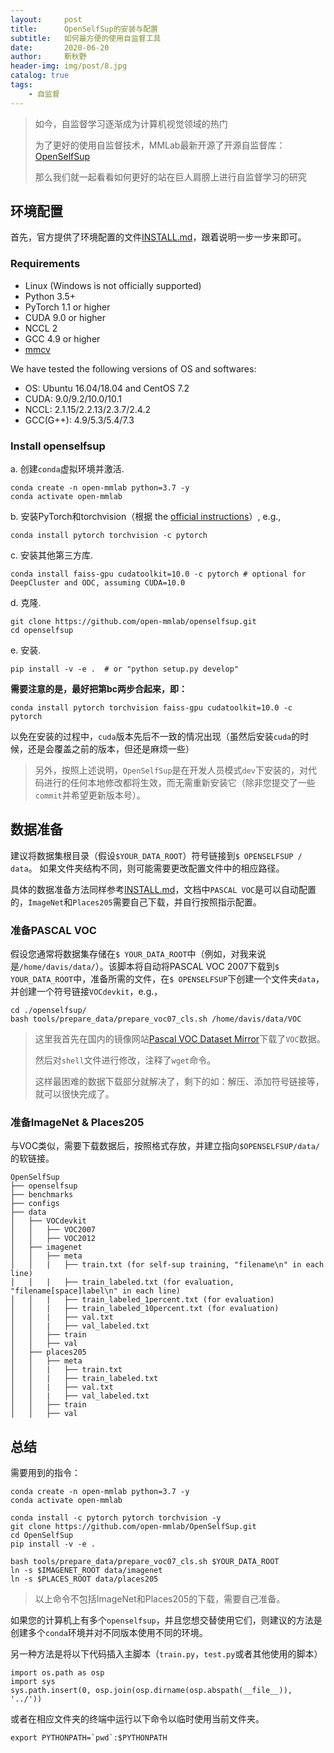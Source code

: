 ```yaml
---
layout:     post
title:      OpenSelfSup的安装与配置
subtitle:   如何最方便的使用自监督工具
date:       2020-06-20
author:     靳秋野
header-img: img/post/8.jpg
catalog: true
tags:
    - 自监督
---
```


> 如今，自监督学习逐渐成为计算机视觉领域的热门
>
> 为了更好的使用自监督技术，MMLab最新开源了开源自监督库：[OpenSelfSup](https://github.com/open-mmlab/OpenSelfSup)
>
> 那么我们就一起看看如何更好的站在巨人肩膀上进行自监督学习的研究


## 环境配置

首先，官方提供了环境配置的文件[INSTALL.md](https://github.com/open-mmlab/OpenSelfSup/blob/master/docs/INSTALL.md)，跟着说明一步一步来即可。

### Requirements

- Linux (Windows is not officially supported)
- Python 3.5+
- PyTorch 1.1 or higher
- CUDA 9.0 or higher
- NCCL 2
- GCC 4.9 or higher
- [mmcv](https://github.com/open-mmlab/mmcv)

We have tested the following versions of OS and softwares:

- OS: Ubuntu 16.04/18.04 and CentOS 7.2
- CUDA: 9.0/9.2/10.0/10.1
- NCCL: 2.1.15/2.2.13/2.3.7/2.4.2
- GCC(G++): 4.9/5.3/5.4/7.3

### Install openselfsup

a. 创建`conda`虚拟环境并激活.

```shell
conda create -n open-mmlab python=3.7 -y
conda activate open-mmlab
```

b. 安装PyTorch和torchvision（根据 the [official instructions](https://pytorch.org/)）, e.g.,

```shell
conda install pytorch torchvision -c pytorch
```

c. 安装其他第三方库.

```shell
conda install faiss-gpu cudatoolkit=10.0 -c pytorch # optional for DeepCluster and ODC, assuming CUDA=10.0
```

d. 克隆.

```shell
git clone https://github.com/open-mmlab/openselfsup.git
cd openselfsup
```

e. 安装.

```shell
pip install -v -e .  # or "python setup.py develop"
```

**需要注意的是，最好把第bc两步合起来，即：**

```shell
conda install pytorch torchvision faiss-gpu cudatoolkit=10.0 -c pytorch
```

以免在安装的过程中，`cuda`版本先后不一致的情况出现（虽然后安装`cuda`的时候，还是会覆盖之前的版本，但还是麻烦一些）

> 另外，按照上述说明，`OpenSelfSup`是在开发人员模式`dev`下安装的，对代码进行的任何本地修改都将生效，而无需重新安装它（除非您提交了一些`commit`并希望更新版本号）。

## 数据准备

建议将数据集根目录（假设`$YOUR_DATA_ROOT`）符号链接到`$ OPENSELFSUP / data`。 如果文件夹结构不同，则可能需要更改配置文件中的相应路径。

具体的数据准备方法同样参考[INSTALL.md](https://github.com/open-mmlab/OpenSelfSup/blob/master/docs/INSTALL.md)，文档中`PASCAL VOC`是可以自动配置的，`ImageNet`和`Places205`需要自己下载，并自行按照指示配置。

### 准备PASCAL VOC

假设您通常将数据集存储在`$ YOUR_DATA_ROOT`中（例如，对我来说是`/home/davis/data/`）。该脚本将自动将PASCAL VOC 2007下载到​`$ YOUR_DATA_ROOT`中，准备所需的文件，在`$ OPENSELFSUP`下创建一个文件夹`data`，并创建一个符号链接`VOCdevkit`，e.g.，

```shell
cd ./openselfsup/
bash tools/prepare_data/prepare_voc07_cls.sh /home/davis/data/VOC
```

> 这里我首先在国内的镜像网站[Pascal VOC Dataset Mirror](https://pjreddie.com/projects/pascal-voc-dataset-mirror/)下载了`VOC`数据。
>
> 然后对`shell`文件进行修改，注释了`wget`命令。
>
> 这样最困难的数据下载部分就解决了，剩下的如：解压、添加符号链接等，就可以很快完成了。

### 准备ImageNet & Places205

与VOC类似，需要下载数据后，按照格式存放，并建立指向`$OPENSELFSUP/data/`的软链接。

```
OpenSelfSup
├── openselfsup
├── benchmarks
├── configs
├── data
│   ├── VOCdevkit
│   │   ├── VOC2007
│   │   ├── VOC2012
│   ├── imagenet
│   │   ├── meta
│   │   |   ├── train.txt (for self-sup training, "filename\n" in each line)
│   │   |   ├── train_labeled.txt (for evaluation, "filename[space]label\n" in each line)
│   │   |   ├── train_labeled_1percent.txt (for evaluation)
│   │   |   ├── train_labeled_10percent.txt (for evaluation)
│   │   |   ├── val.txt
│   │   |   ├── val_labeled.txt
│   │   ├── train
│   │   ├── val
│   ├── places205
│   │   ├── meta
│   │   |   ├── train.txt
│   │   |   ├── train_labeled.txt
│   │   |   ├── val.txt
│   │   |   ├── val_labeled.txt
│   │   ├── train
│   │   ├── val
```

## 总结

需要用到的指令：

```shell
conda create -n open-mmlab python=3.7 -y
conda activate open-mmlab

conda install -c pytorch pytorch torchvision -y
git clone https://github.com/open-mmlab/OpenSelfSup.git
cd OpenSelfSup
pip install -v -e .

bash tools/prepare_data/prepare_voc07_cls.sh $YOUR_DATA_ROOT
ln -s $IMAGENET_ROOT data/imagenet
ln -s $PLACES_ROOT data/places205
```

> 以上命令不包括ImageNet和Places205的下载，需要自己准备。

如果您的计算机上有多个`openselfsup`，并且您想交替使用它们，则建议的方法是创建多个`conda`环境并对不同版本使用不同的环境。

另一种方法是将以下代码插入主脚本（`train.py`，`test.py`或者其他使用的脚本）

```shell
import os.path as osp
import sys
sys.path.insert(0, osp.join(osp.dirname(osp.abspath(__file__)), '../'))
```

或者在相应文件夹的终端中运行以下命令以临时使用当前文件夹。

```shell
export PYTHONPATH=`pwd`:$PYTHONPATH
```